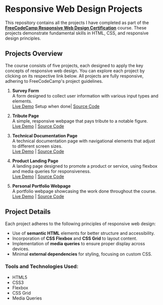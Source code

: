 # Responsive Web Design Projects

This repository contains all the projects I have completed as part of the **[FreeCodeCamp Responsive Web Design Certification](https://www.freecodecamp.org/learn/)** course. These projects demonstrate fundamental skills in HTML, CSS, and responsive design principles.

## Projects Overview

The course consists of five projects, each designed to apply the key concepts of responsive web design. You can explore each project by clicking on its respective link below. All projects are fully responsive, adhering to FreeCodeCamp's project guidelines.

1. **Survey Form**  
   A form designed to collect user information with various input types and elements.  
   [Live Demo](#) Setup when done| [<a href="">Source Code</a>](#)

2. **Tribute Page**  
   A simple, responsive webpage that pays tribute to a notable figure.  
   [Live Demo](#) | [Source Code](#)

3. **Technical Documentation Page**  
   A technical documentation page with navigational elements that adjust to different screen sizes.  
   [Live Demo](#) | [Source Code](#)

4. **Product Landing Page**  
   A landing page designed to promote a product or service, using flexbox and media queries for responsiveness.  
   [Live Demo](#) | [Source Code](#)
   
5. **Personal Portfolio Webpage**  
   A portfolio webpage showcasing the work done throughout the course.  
   [Live Demo](#) | [Source Code](#)

## Project Details

Each project adheres to the following principles of responsive web design:
- Use of **semantic HTML** elements for better structure and accessibility.
- Incorporation of **CSS Flexbox** and **CSS Grid** to layout content.
- Implementation of **media queries** to ensure proper display across devices.
- Minimal **external dependencies** for styling, focusing on custom CSS.

### Tools and Technologies Used:
- HTML5
- CSS3
- Flexbox
- CSS Grid
- Media Queries
